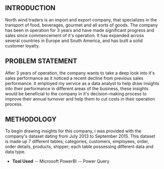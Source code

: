 ## INTRODUCTION
North wind traders is an import and export company, that specializes in the transport of food, beverages, gourmet and all sorts of goods. The company has been in operation for 3 years and have made significant progress and sales since commencement of it's operation. It has expanded across several countries in Europe and South America, and has built a solid customer loyalty. 
## PROBLEM STATEMENT 
After 3 years of operation, the company wants to take a deep look into it's sales performance as it noticed a recent decline from previous sales performance. It employed my service as a data analyst to help draw insights into their performance in different areas of the business, these insights would be beneficial to the company in it's decision-making process to improve their annual turnover and help them to cut costs in their operation process.
## METHODOLOGY 
To begin drawing insights for this company, i was provided with the company's dataset dating from July 2013 to September 2015. This dataset is made up 7 different tables; categories, customers, employees, order, order details, products, shipper; each table possessing different data and data type.
- **Tool Used**
-- Microsoft PowerBI
-- Power Query 
